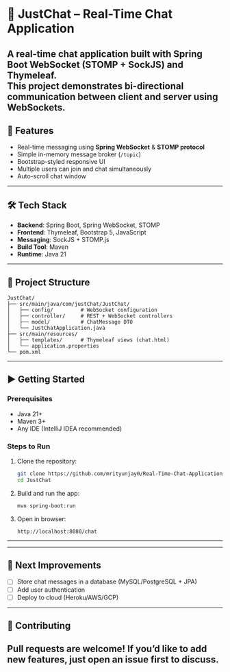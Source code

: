# 💬 JustChat – Real-Time Chat Application

A **real-time chat application** built with **Spring Boot WebSocket (STOMP + SockJS)** and **Thymeleaf**.  
This project demonstrates bi-directional communication between client and server using WebSockets.
---

## 🚀 Features
- Real-time messaging using **Spring WebSocket** & **STOMP protocol**
- Simple in-memory message broker (`/topic`)
- Bootstrap-styled responsive UI
- Multiple users can join and chat simultaneously
- Auto-scroll chat window
---

## 🛠️ Tech Stack
- **Backend**: Spring Boot, Spring WebSocket, STOMP
- **Frontend**: Thymeleaf, Bootstrap 5, JavaScript
- **Messaging**: SockJS + STOMP.js
- **Build Tool**: Maven
- **Runtime**: Java 21

---

## 📂 Project Structure
```
JustChat/
├── src/main/java/com/justChat/JustChat/
│   ├── config/         # WebSocket configuration
│   ├── controller/     # REST + WebSocket controllers
│   ├── model/          # ChatMessage DTO
│   └── JustChatApplication.java
├── src/main/resources/
│   ├── templates/      # Thymeleaf views (chat.html)
│   └── application.properties
└── pom.xml
```

---

## ▶️ Getting Started

### Prerequisites
- Java 21+
- Maven 3+
- Any IDE (IntelliJ IDEA recommended)

### Steps to Run
1. Clone the repository:
   ```bash
   git clone https://github.com/mrityunjay0/Real-Time-Chat-Application.git
   cd JustChat
   ```
2. Build and run the app:
   ```bash
   mvn spring-boot:run
   ```
3. Open in browser:
   ```
   http://localhost:8080/chat
   ```

---
---

## 📌 Next Improvements
- [ ] Store chat messages in a database (MySQL/PostgreSQL + JPA)
- [ ] Add user authentication
- [ ] Deploy to cloud (Heroku/AWS/GCP)

---

## 🤝 Contributing
Pull requests are welcome! If you’d like to add new features, just open an issue first to discuss.
---